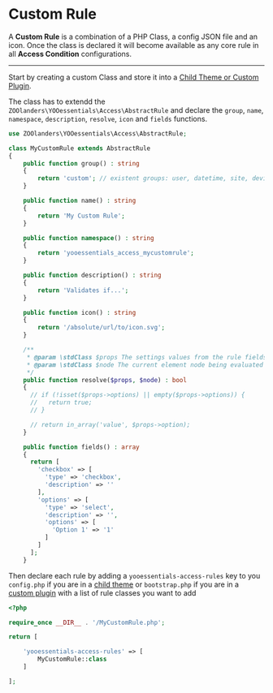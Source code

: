 # Custom Rule

A **Custom Rule** is a combination of a PHP Class, a config JSON file and an icon. Once the class is declared it will become available as any core rule in all **Access Condition** configurations.

---

Start by creating a custom Class and store it into a [Child Theme or Custom Plugin](https://yootheme.com/support/yootheme-pro/joomla/developers-child-themes#extend-functionality).

The class has to extendd the `ZOOlanders\YOOessentials\Access\AbstractRule` and declare the `group`, `name`, `namespace`, `description`, `resolve`, `icon` and `fields` functions.

```php
use ZOOlanders\YOOessentials\Access\AbstractRule;

class MyCustomRule extends AbstractRule
{
    public function group() : string
    {
        return 'custom'; // existent groups: user, datetime, site, device
    }

    public function name() : string
    {
        return 'My Custom Rule';
    }

    public function namespace() : string
    {
        return 'yooessentials_access_mycustomrule';
    }

    public function description() : string
    {
        return 'Validates if...';
    }

    public function icon() : string
    {
        return '/absolute/url/to/icon.svg';
    }

    /**
     * @param \stdClass $props The settings values from the rule fields
     * @param \stdClass $node The current element node being evaluated
     */
    public function resolve($props, $node) : bool
    {
      // if (!isset($props->options) || empty($props->options)) {
      //   return true;
      // }

      // return in_array('value', $props->option);
    }

    public function fields() : array
    {
      return [
        'checkbox' => [
          'type' => 'checkbox',
          'description' => ''
        ],
        'options' => [
          'type' => 'select',
          'description' => '',
          'options' => [
            'Option 1' => '1'
          ]
        ]
      ];
    }
```

Then declare each rule by adding a `yooessentials-access-rules` key to you `config.php` if you are in a [child theme](https://yootheme.com/support/yootheme-pro/joomla/developers-child-themes#extend-functionality) or `bootstrap.php` if you are in a [custom plugin](https://yootheme.com/support/yootheme-pro/joomla/developers-modules) with a list of rule classes you want to add

```php
<?php

require_once __DIR__ . '/MyCustomRule.php';

return [

    'yooessentials-access-rules' => [
        MyCustomRule::class
    ]

];
```
